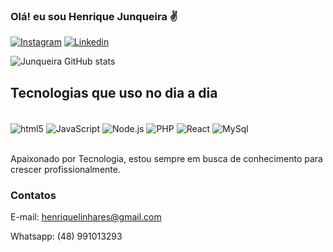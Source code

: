 
### Olá! eu sou Henrique Junqueira ✌️

[![Instagram](https://img.shields.io/badge/Instagram-E4405F?style=for-the-badge&logo=instagram&logoColor=white)](https://www.instagram.com/hljunqueira/)
[![Linkedin](https://img.shields.io/badge/LinkedIn-0077B5?style=for-the-badge&logo=linkedin&logoColor=white)](https://www.linkedin.com/in/henrique-junqueira-92a188236/)

![Junqueira GitHub stats](https://github-readme-stats.vercel.app/api?username=hljunqueira&show_icons=true&theme=onedark)

## Tecnologias que uso no dia a dia

<div style="display: inline_block"><br/>
<img align="center" alt="html5" src=https://img.shields.io/badge/HTML5-E34F26?style=for-the-badge&logo=html5&logoColor=white>
<img align="center" alt="JavaScript" src=https://img.shields.io/badge/JavaScript-323330?style=for-the-badge&logo=javascript&logoColor=F7DF1E/>
<img align="center" alt="Node.js" src=    https://img.shields.io/badge/Node.js-43853D?style=for-the-badge&logo=node.js&logoColor=white/>
<img align="center" alt="PHP" src=https://img.shields.io/badge/PHP-777BB4?style=for-the-badge&logo=php&logoColor=white>
<img align="center" alt="React" src=https://img.shields.io/badge/React_Native-20232A?style=for-the-badge&logo=react&logoColor=61DAFB>
<img align="center" alt="MySql" src=https://img.shields.io/badge/MySQL-00000F?style=for-the-badge&logo=mysql&logoColor=white>
</div><br/>

Apaixonado por Tecnologia, estou sempre em busca de conhecimento para crescer profissionalmente.

### Contatos
E-mail: henriquelinhares@gmail.com

Whatsapp: (48) 991013293
